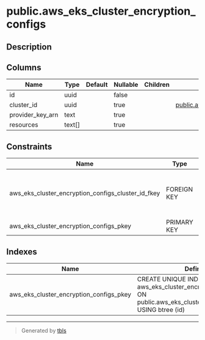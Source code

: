 # public.aws_eks_cluster_encryption_configs

## Description

## Columns

| Name | Type | Default | Nullable | Children | Parents | Comment |
| ---- | ---- | ------- | -------- | -------- | ------- | ------- |
| id | uuid |  | false |  |  |  |
| cluster_id | uuid |  | true |  | [public.aws_eks_clusters](public.aws_eks_clusters.md) |  |
| provider_key_arn | text |  | true |  |  |  |
| resources | text[] |  | true |  |  |  |

## Constraints

| Name | Type | Definition |
| ---- | ---- | ---------- |
| aws_eks_cluster_encryption_configs_cluster_id_fkey | FOREIGN KEY | FOREIGN KEY (cluster_id) REFERENCES aws_eks_clusters(id) ON DELETE CASCADE |
| aws_eks_cluster_encryption_configs_pkey | PRIMARY KEY | PRIMARY KEY (id) |

## Indexes

| Name | Definition |
| ---- | ---------- |
| aws_eks_cluster_encryption_configs_pkey | CREATE UNIQUE INDEX aws_eks_cluster_encryption_configs_pkey ON public.aws_eks_cluster_encryption_configs USING btree (id) |

---

> Generated by [tbls](https://github.com/k1LoW/tbls)
